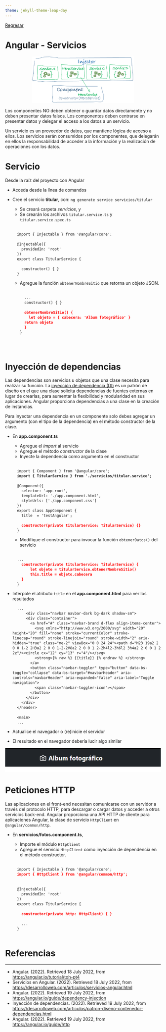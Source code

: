 ```yaml
---
theme: jekyll-theme-leap-day
---
```


[Regresar](/DAWM-2022/)

Angular - Servicios
===================

<p align="center">
  <img width="330" height="150" src="imagenes/injector-injects.png">
</p>

Los componentes NO deben obtener o guardar datos directamente y no deben presentar datos falsos. Los componentes deben centrarse en presentar datos y delegar el acceso a los datos a un servicio.

Un servicio es un proveedor de datos, que mantiene lógica de acceso a ellos. Los servicios serán consumidos por los componentes, que delegarán en ellos la responsabilidad de acceder a la información y la realización de operaciones con los datos.

Servicio
========

Desde la raíz del proyecto con Angular

* Acceda desde la línea de comandos
* Cree el servicio **titular**, con: `ng generate service servicios/titular`
  + Se creará carpeta *servicios*, y 
  + Se crearán los archivos `titular.service.ts` y `titular.service.spec.ts`
  	
  <pre><code>
    import { Injectable } from '@angular/core';

	@Injectable({
	  providedIn: 'root'
	})
	export class TitularService {

	  constructor() { }
	}
  </code></pre>

  + Agregue la función `obtenerNombreSitio` que retorna un objeto JSON.

	<pre><code>
	  ...
	  constructor() { }

	  <b style="color:red">obtenerNombreSitio() {
	    let objeto = { cabecera: 'Album fotográfico' }
      return objeto
	  }</b>
	}
  </code></pre>


Inyección de dependencias
=========================

Las dependencias son servicios u objetos que una clase necesita para realizar su función. La [inyección de dependencia (DI)](https://docs.angular.lat/guide/architecture-services#inyecci%C3%B3n-de-dependencia-id) es un patrón de diseño en el que una clase solicita dependencias de fuentes externas en lugar de crearlas, para aumentar la flexibilidad y modularidad en sus aplicaciones. Angular proporciona dependencias a una clase en la creación de instancias.

Para inyectar una dependencia en un componente solo debes agregar un argumento (con el tipo de la dependencia) en el método constructor de la clase.

* En **app.component.ts**
	+ Agregue el _import_ al servicio
	+ Agregue el método _constructor_ de la clase
	+ Inyecte la dependencia como argumento en el constructor

  <pre><code>
    import { Component } from '@angular/core';
	<b>import { TitularService } from './servicios/titular.service';</b>

	@Component({
	  selector: 'app-root',
	  templateUrl: './app.component.html',
	  styleUrls: ['./app.component.css']
	})
	export class AppComponent {
	  title  = 'testAngular';

	  <b style="color:red">constructor(private titularService: TitularService) {}</b>
	}
  </code></pre>

  + Modifique el constructor para invocar la función `obtenerDatos()` del servicio

  <pre><code>
  	...
	  <b style="color:red">constructor(private titularService: TitularService) {
	      let objeto = titularService.obtenerNombreSitio()
	      this.title = objeto.cabecera
	  }</b>
	}
  </code></pre>

* Interpole el atributo `title` en el **app.component.html** para ver los resultados

  ```
    ...
	    <div class="navbar navbar-dark bg-dark shadow-sm">
	    <div class="container">
	      <a href="#" class="navbar-brand d-flex align-items-center">
	        <svg xmlns="http://www.w3.org/2000/svg" width="20" height="20" fill="none" stroke="currentColor" stroke-linecap="round" stroke-linejoin="round" stroke-width="2" aria-hidden="true" class="me-2" viewBox="0 0 24 24"><path d="M23 19a2 2 0 0 1-2 2H3a2 2 0 0 1-2-2V8a2 2 0 0 1 2-2h4l2-3h6l2 3h4a2 2 0 0 1 2 2z"/><circle cx="12" cy="13" r="4"/></svg>
	        <strong>{% raw %} {{title}} {% endraw %} </strong>
	      </a>
	      <button class="navbar-toggler" type="button" data-bs-toggle="collapse" data-bs-target="#navbarHeader" aria-controls="navbarHeader" aria-expanded="false" aria-label="Toggle navigation">
	        <span class="navbar-toggler-icon"></span>
	      </button>
	    </div>
	  </div>
	</header>
	
	<main>
	...
  ```

* Actualice el navegador o (re)inicie el servidor
* El resultado en el navegador debería lucir algo similar

<p align="center">
  <img src="imagenes/angular_servicios_output.png">
</p>

Peticiones HTTP
===============

Las aplicaciones en el front-end necesitan comunicarse con un servidor a través del protocolo HTTP, para descargar o cargar datos y acceder a otros servicios back-end. Angular proporciona una API HTTP de cliente para aplicaciones Angular, la clase de servicio `HttpClient` en `@angular/common/http`.

* En **servicios/fotos.component.ts**, 
	+ Importe el módulo `HttpClient`
	+ Agregue el servicio `HttpClient` como inyección de dependencia en el método constructor.
	
	<pre><code>
	import { Injectable } from '@angular/core';
	<b style="color:red">import { HttpClient } from '@angular/common/http';</b>
	
  	
	@Injectable({
	  providedIn: 'root'
	})
	export class TitularService {

	  <b style="color:red">constructor(private http: HttpClient) { }</b>

	  ...
	}
	</code></pre>



Referencias 
===========

* * *

* Angular. (2022). Retrieved 18 July 2022, from https://angular.io/tutorial/toh-pt4
* Servicios en Angular. (2022). Retrieved 18 July 2022, from https://desarrolloweb.com/articulos/servicios-angular.html
* Angular. (2022). Retrieved 19 July 2022, from https://angular.io/guide/dependency-injection
* Inyección de dependencias. (2022). Retrieved 19 July 2022, from https://desarrolloweb.com/articulos/patron-diseno-contenedor-dependencias.html
* Angular. (2022). Retrieved 19 July 2022, from https://angular.io/guide/http